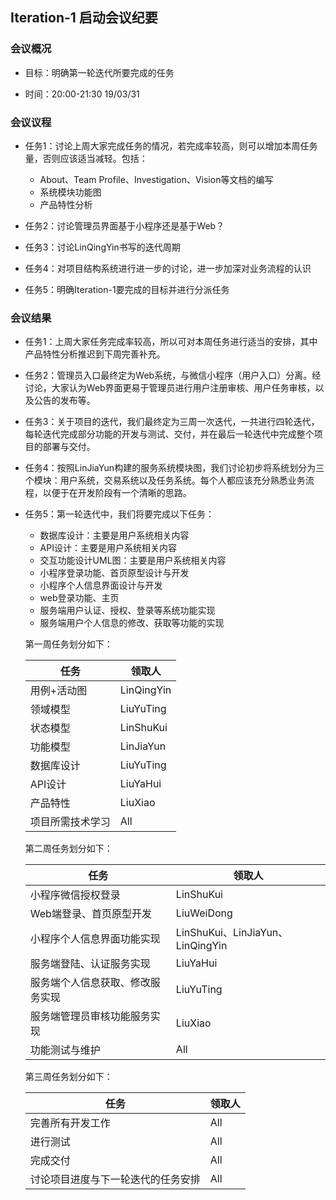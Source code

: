 ## Iteration-1 启动会议纪要

### 会议概况

- 目标：明确第一轮迭代所要完成的任务

- 时间：20:00-21:30 19/03/31

### 会议议程

- 任务1：讨论上周大家完成任务的情况，若完成率较高，则可以增加本周任务量，否则应该适当减轻。包括：
  - About、Team Profile、Investigation、Vision等文档的编写
  - 系统模块功能图
  - 产品特性分析

- 任务2：讨论管理员界面基于小程序还是基于Web？
- 任务3：讨论LinQingYin书写的迭代周期
- 任务4：对项目结构系统进行进一步的讨论，进一步加深对业务流程的认识
- 任务5：明确Iteration-1要完成的目标并进行分派任务

### 会议结果

- 任务1：上周大家任务完成率较高，所以可对本周任务进行适当的安排，其中产品特性分析推迟到下周完善补充。

- 任务2：管理员入口最终定为Web系统，与微信小程序（用户入口）分离。经讨论，大家认为Web界面更易于管理员进行用户注册审核、用户任务审核，以及公告的发布等。

- 任务3：关于项目的迭代，我们最终定为三周一次迭代，一共进行四轮迭代，每轮迭代完成部分功能的开发与测试、交付，并在最后一轮迭代中完成整个项目的部署与交付。

- 任务4：按照LinJiaYun构建的服务系统模块图，我们讨论初步将系统划分为三个模块：用户系统，交易系统以及任务系统。每个人都应该充分熟悉业务流程，以便于在开发阶段有一个清晰的思路。

- 任务5：第一轮迭代中，我们将要完成以下任务：

  - 数据库设计：主要是用户系统相关内容
  - API设计：主要是用户系统相关内容
  - 交互功能设计UML图：主要是用户系统相关内容
  - 小程序登录功能、首页原型设计与开发
  - 小程序个人信息界面设计与开发
  - web登录功能、主页
  - 服务端用户认证、授权、登录等系统功能实现
  - 服务端用户个人信息的修改、获取等功能的实现

  第一周任务划分如下：

  | 任务             | 领取人     |
  | ---------------- | ---------- |
  | 用例+活动图      | LinQingYin |
  | 领域模型         | LiuYuTing  |
  | 状态模型         | LinShuKui  |
  | 功能模型         | LinJiaYun  |
  | 数据库设计       | LiuYuTing  |
  | API设计          | LiuYaHui   |
  | 产品特性         | LiuXiao    |
  | 项目所需技术学习 | All        |

  第二周任务划分如下：

  | 任务                             | 领取人                           |
  | -------------------------------- | -------------------------------- |
  | 小程序微信授权登录               | LinShuKui                        |
  | Web端登录、首页原型开发          | LiuWeiDong                       |
  | 小程序个人信息界面功能实现       | LinShuKui、LinJiaYun、LinQingYin |
  | 服务端登陆、认证服务实现         | LiuYaHui                         |
  | 服务端个人信息获取、修改服务实现 | LiuYuTing                        |
  | 服务端管理员审核功能服务实现     | LiuXiao                          |
  | 功能测试与维护                   | All                              |

  第三周任务划分如下：

  | 任务                               | 领取人 |
  | ---------------------------------- | ------ |
  | 完善所有开发工作                   | All    |
  | 进行测试                           | All    |
  | 完成交付                           | All    |
  | 讨论项目进度与下一轮迭代的任务安排 | All    |

